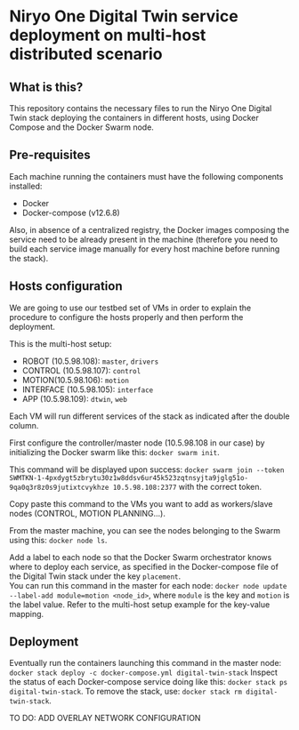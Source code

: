 # Niryo One Digital Twin service deployment on multi-host distributed scenario

## What is this?

This repository contains the necessary files to run the Niryo One Digital Twin stack deploying the containers in different hosts, using Docker Compose and the Docker Swarm node. 

## Pre-requisites

Each machine running the containers must have the following components installed: 
* Docker
* Docker-compose (v12.6.8)

Also, in absence of a centralized registry, the Docker images composing the service need to be already present in the machine (therefore you need to build each service image manually for every host machine before running the stack). 

## Hosts configuration

We are going to use our testbed set of VMs in order to explain the procedure to configure the hosts properly and then perform the deployment. 

This is the multi-host setup: 
* ROBOT (10.5.98.108): `master`, `drivers`
* CONTROL (10.5.98.107): `control`
* MOTION(10.5.98.106): `motion`
* INTERFACE (10.5.98.105): `interface`
* APP (10.5.98.109): `dtwin`, `web`

Each VM will run different services of the stack as indicated after the double column.  

First configure the controller/master node (10.5.98.108 in our case) by initializing the Docker swarm like this: `docker swarm init`. 

This command will be displayed upon success: `docker swarm join --token SWMTKN-1-4pxdygt5zbrytu30z1w8ddsv6ur45k523zqtnsyjta9jglg51o-9qa0q3r8z0s9jutixtcvykhze 10.5.98.108:2377` with the correct token.

Copy paste this command to the VMs you want to add as workers/slave nodes (CONTROL, MOTION PLANNING...). 

From the master machine, you can see the nodes belonging to the Swarm using this: `docker node ls`.

Add a label to each node so that the Docker Swarm orchestrator knows where to deploy each service, as specified in the Docker-compose file of the Digital Twin stack under the key `placement`.  
You can run this command in the master for each node: `docker node update --label-add module=motion <node_id>`, where `module` is the key and `motion` is the label value. Refer to the multi-host setup example for the key-value mapping.

## Deployment

Eventually run the containers launching this command in the master node: 
`docker stack deploy -c docker-compose.yml digital-twin-stack`
Inspect the status of each Docker-compose service doing like this: 
`docker stack ps digital-twin-stack`.
To remove the stack, use: 
`docker stack rm digital-twin-stack`.

TO DO: ADD OVERLAY NETWORK CONFIGURATION 





